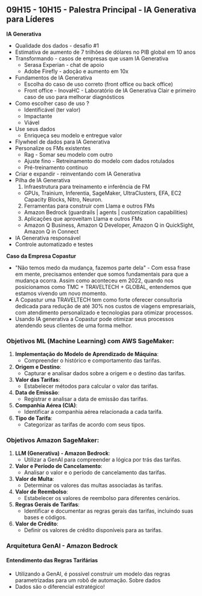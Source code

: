 ## 09H15 - 10H15 - Palestra Principal - IA Generativa para Líderes

**IA Generativa**
- Qualidade dos dados - desafio #1
- Estimativa de aumento de 7 trilhões de dólares no PIB global em 10 anos
- Transformando - casos de empresas que usam IA Generativa
  - Serasa Experian - chat de apoio
  - Adobe Firefly - adoção e aumento em 10x
- Fundamentos de IA Generativa
  - Escolha do caso de uso correto (front office ou back office)
  - Front office - InovaHC - Laboratório de IA Generativa Clair e primeiro caso de uso para melhorar diagnósticos
- Como escolher caso de uso ?
  - Identificável (ter valor)
  - Impactante
  - Viável
- Use seus dados
  - Enriqueça seu modelo e entregue valor
- Flywheel de dados para IA Generativa
- Personalize os FMs existentes
  - Rag - Somar seu modelo com outro
  - Ajuste fino - Retreinamento do modelo com dados rotulados
  - Pré-treinamento contínuo
- Criar e expandir - reinventando com IA Generativa
- Pilha de IA Generativa
  1. Infraestrutura para treinamento e inferência de FM
  	- GPUs, Trainium, Inferentia, SageMaker, UltraClusters, EFA, EC2 Capacity Blocks, Nitro, Neuron.
  2. Ferramentas para construir com Llama e outros FMs 
  	- Amazon Bedrock (guardrails | agents | customization capabilities)
  3. Aplicações que aproveitam Llama e outros FMs 
  	- Amazon Q Business, Amazon Q Developer, Amazon Q in QuickSight, Amazon Q in Connect
- IA Generativa responsável
- Controle automatizado e testes

**Caso da Empresa Copastur**
- "Não temos medo da mudança, fazemos parte dela" - Com essa frase em mente, precisamos entender que somos fundamentais para que a mudança ocorra. Assim como aconteceu em 2022, quando nos posicionamos como TMC + TRAVELTECH + GLOBAL, entendemos que estamos vivendo um novo momento.
- A Copastur uma TRAVELTECH tem como forte oferecer consultoria dedicada para redução de até 30% nos custos de viagens empresariais, com atendimento personalizado e tecnologias para otimizar processos.
- Usando IA generativa a Copastur pode otimizar seus processos atendendo seus clientes de uma forma melhor.

### Objetivos ML (Machine Learning) com AWS SageMaker:
1. **Implementação do Modelo de Aprendizado de Máquina**:
   - Compreender o histórico e comportamento das tarifas.
2. **Origem e Destino**:
   - Capturar e analisar dados sobre a origem e o destino das tarifas.
3. **Valor das Tarifas**:
   - Estabelecer métodos para calcular o valor das tarifas.
4. **Data de Emissão**:
   - Registrar e analisar a data de emissão das tarifas.
5. **Companhia Aérea (CIA)**:
   - Identificar a companhia aérea relacionada a cada tarifa.
6. **Tipo de Tarifa**:
   - Categorizar as tarifas de acordo com seus tipos.
### Objetivos Amazon SageMaker:
1. **LLM (Generativa) - Amazon Bedrock**:
   - Utilizar a GenAI para compreender a lógica por trás das tarifas.
2. **Valor e Período de Cancelamento**:
   - Analisar o valor e o período de cancelamento das tarifas.
3. **Valor de Multa**:
   - Determinar os valores das multas associadas às tarifas.
4. **Valor de Reembolso**:
   - Estabelecer os valores de reembolso para diferentes cenários.
5. **Regras Gerais de Tarifas**:
   - Identificar e documentar as regras gerais das tarifas, incluindo suas bases e códigos.
6. **Valor de Crédito**:
   - Definir os valores de crédito disponíveis para as tarifas.
### Arquitetura GenAI - Amazon Bedrock
#### Entendimento das Regras Tarifárias
- Utilizando a GenAI, é possível construir um modelo das regras parametrizadas para um robô de automação.
Sobre dados
- Dados são o diferencial estratégico!